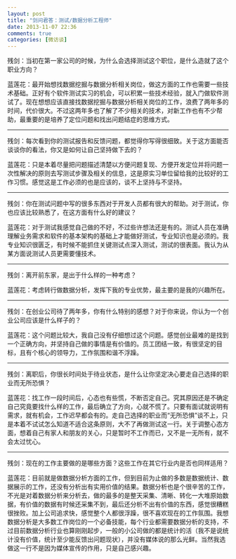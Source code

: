 ```yaml
---
layout: post
title: "剑问君答：测试/数据分析工程师"
date: 2013-11-07 22:36
comments: true
categories: [微访谈]
---
```


残剑：当初在第一家公司的时候，为什么会选择测试这个职位，是什么造就了这个职业方向？

蓝莲花：最开始想找数据挖掘与数据分析相关岗位，做这方面的工作也需要一些技术基础。正好有个软件测试实习的机会，可以积累一些技术经验，就入门做软件测试了。现在想想应该直接找数据挖掘与数据分析相关岗位的工作，浪费了两年多的时间，代价很大。不过这两年多也了解了不少相关的技术，对新工作也有不少帮助，最重要的是培养了定位问题和找出问题结症的思维方式。

---
残剑：每次看到你的测试报告和反馈问题，都觉得你写得很细致。关于这方面能否谈谈你的看法，你又是如何让自己坚持做下去的？

蓝莲花：只是本着尽量把问题描述清楚以方便问题复现、方便开发定位并将问题一次性解决的原则去写测试步骤及相关的信息，这是原实习单位留给我的比较好的工作习惯。感觉这是工作必须的也是应该的，谈不上坚持与不坚持。

<!--more-->
---
残剑：你在测试问题中写的很多东西对于开发人员都有很大的帮助。对于测试，你也应该比较熟悉了，在这方面有什么好的建议？

蓝莲花：对于测试我感觉自己做的不好，不过些许想法还是有的。测试人员在准确理解业务需求和软件的基本架构的基础上才能做好测试，专业知识也是必须的。我专业知识很匮乏，有时候不能抓住关键测试点深入测试，测试的很表面。我认为从某方面说测试人员更需要懂技术。

---
残剑：离开前东家，是出于什么样的一种考虑？

蓝莲花：考虑转行做数据分析，发挥下我的专业优势，最主要的是我的兴趣所在。

---
残剑：在创业公司待了两年多，你有什么特别的感想？对于你来说，你认为一个创业公司应该是什么样子的？

蓝莲花：这个问题比较大，我自己没有仔细想过这个问题。感觉创业最难的是找到一个正确方向，并坚持自己做的事情是有价值的。员工团结一致，有很坚定的目标，且有个核心的领导力，工作氛围和谐不浮躁。

---
残剑：离职后，你很长时间处于待业状态，是什么让你坚定决心要走自己选择的职业而无所恐惧？

蓝莲花：找工作一段时间后，心态也有些慌，不断否定自己。究其原因还是不确定自己究竟要找什么样的工作，最后确立了方向，心就不慌了。只要有面试就说明有需求，就有机会，工作迟早都会有的。走自己选择的职业而“无所恐惧”谈不上，只是本着不试试怎么知道不适合这条原则，大不了再做测试这一行。关于调整心态方面，想着自己有家人和朋友的关心，只是暂时不工作而已，又不是一无所有，就不会太过忧心。

---
残剑：现在的工作主要做的是哪些方面？这些工作在其它行业内是否也同样适用？

蓝莲花：目前就是做数据分析方面的工作，但到目前为止做的多数是数据统计、数据展示的工作，还没有分析出有实用价值的结果。数据分析也是个很辛苦的工作，不光是对着数据分析来分析去，做的最多的是整天采集、清晰、转化一大堆原始数据，有价值的数据有时候还采集不到，最后还分析不出有价值的东西，感觉很糟糕很挫败。加上公司追求快，感觉整个人都很浮躁，很不喜欢现在的工作氛围。我想数据分析是大多数工作岗位的一个必备技能，每个行业都需要数据分析的支持，不过目前数据分析行业也算刚刚起步，一般的小公司做的都是统计的活（我不是说统计没有价值，统计至少能反馈出问题现状），并没有媒体说的那么光鲜。当然我选做这一行不是因为媒体宣传的作用，只是自己感兴趣。